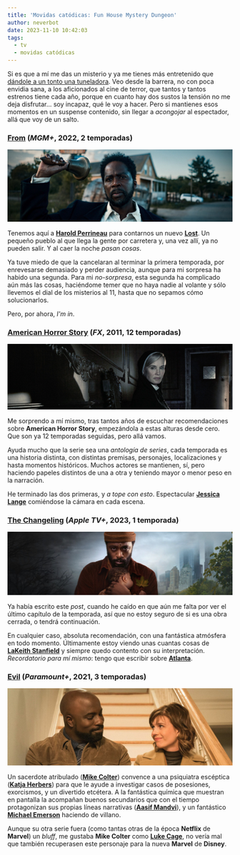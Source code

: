 ```yaml
---
title: 'Movidas catódicas: Fun House Mystery Dungeon'
author: neverbot
date: 2023-11-10 10:42:03
tags:
  - tv
  - movidas catódicas
---
```


Si es que a mí me das un misterio y ya me tienes más entretenido que [dándole a un tonto una tuneladora](/tuneles-y-tuneladoras/). Veo desde la barrera, no con poca envidia sana, a los aficionados al cine de terror, que tantos y tantos estrenos tiene cada año, porque en cuanto hay dos sustos la tensión no me deja disfrutar... soy incapaz, qué le voy a hacer. Pero si mantienes esos momentos en un suspense contenido, sin llegar a *acongojar* al espectador, allá que voy de un salto.

### [From](https://thetvdb.com/series/from) (*MGM+*, 2022, 2 temporadas)

![From](./movidas-catodicas-fun-house-mystery-dungeon/from.jpg)

Tenemos aquí a [**Harold Perrineau**](https://www.imdb.com/name/nm0674782/) para contarnos un nuevo [**Lost**](https://thetvdb.com/series/lost). Un pequeño pueblo al que llega la gente por carretera y, una vez allí, ya no pueden salir. Y al caer la noche *pasan cosas*.

Ya tuve miedo de que la cancelaran al terminar la primera temporada, por enrevesarse demasiado y perder audiencia, aunque para mi sorpresa ha habido una segunda. Para mi *no-sorpresa*, esta segunda ha complicado aún más las cosas, haciéndome temer que no haya nadie al volante y sólo llevemos el dial de los misterios al 11, hasta que no sepamos cómo solucionarlos.

Pero, por ahora, *I'm in*.

### [American Horror Story](https://thetvdb.com/series/american-horror-story#general) (*FX*, 2011, 12 temporadas)

![american-horror-story](./movidas-catodicas-fun-house-mystery-dungeon/american-horror-story-9610257.jpg)

Me sorprendo a mí mismo, tras tantos años de escuchar recomendaciones sobre **American Horror Story**, empezándola  a estas alturas desde cero. Que son ya 12 temporadas seguidas, pero allá vamos. 

Ayuda mucho que la serie sea una *antología de series*, cada temporada es una historia distinta, con distintas premisas, personajes, localizaciones y hasta momentos históricos. Muchos actores se mantienen, sí, pero haciendo papeles distintos de una a otra y teniendo mayor o menor peso en la narración.

He terminado las dos primeras, y *a tope con esto*. Espectacular [**Jessica Lange**](https://www.imdb.com/name/nm0001448/) comiéndose la cámara en cada escena.

### [The Changeling](https://thetvdb.com/series/the-changeling) (*Apple TV+*, 2023, 1 temporada)

![The Changeling](./movidas-catodicas-fun-house-mystery-dungeon/the-changeling.jpg)

Ya había escrito este *post*, cuando he caído en que aún me falta por ver el último capítulo de la temporada, así que no estoy seguro de si es una obra cerrada, o tendrá continuación.

En cualquier caso, absoluta recomendación, con una fantástica atmósfera en todo momento. Últimamente estoy viendo unas cuantas cosas de [**LaKeith Stanfield**](https://www.imdb.com/name/nm3147751/) y siempre quedo contento con su interpretación. *Recordatorio para mí mismo*: tengo que escribir sobre [**Atlanta**](https://thetvdb.com/series/atlanta).

### [Evil](https://thetvdb.com/series/evil) (*Paramount+*, 2021, 3 temporadas)

![Evil](./movidas-catodicas-fun-house-mystery-dungeon/evil.jpg)

Un sacerdote atribulado ([**Mike Colter**](https://www.imdb.com/name/nm1591496/)) convence a una psiquiatra escéptica ([**Katja Herbers**](https://www.imdb.com/name/nm1126156/)) para que le ayude a investigar casos de posesiones, exorcismos, y un divertido etcétera. A la fantástica química que muestran en pantalla la acompañan buenos secundarios que con el tiempo protagonizan sus propias líneas narrativas ([**Aasif Mandvi**](https://www.imdb.com/name/nm0541902/)), y un fantástico [**Michael Emerson**](https://www.imdb.com/name/nm0256237/) haciendo de villano.

Aunque su otra serie fuera (como tantas otras de la época **Netflix** de **Marvel**) un *bluff*, me gustaba **Mike Colter** como [**Luke Cage**](https://thetvdb.com/series/marvels-luke-cage), no vería mal que también recuperasen este personaje para la nueva **Marvel** de **Disney**.
